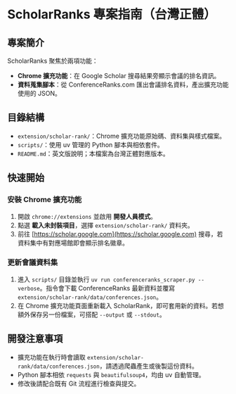 # ScholarRanks 專案指南（台灣正體）

## 專案簡介
ScholarRanks 聚焦於兩項功能：
- **Chrome 擴充功能**：在 Google Scholar 搜尋結果旁顯示會議的排名資訊。
- **資料蒐集腳本**：從 ConferenceRanks.com 匯出會議排名資料，產出擴充功能使用的 JSON。

## 目錄結構
- `extension/scholar-rank/`：Chrome 擴充功能原始碼、資料集與樣式檔案。
- `scripts/`：使用 uv 管理的 Python 腳本與相依套件。
- `README.md`：英文版說明；本檔案為台灣正體對應版本。

## 快速開始
### 安裝 Chrome 擴充功能
1. 開啟 `chrome://extensions` 並啟用 **開發人員模式**。
2. 點選 **載入未封裝項目**，選擇 `extension/scholar-rank/` 資料夾。
3. 前往 [https://scholar.google.com](https://scholar.google.com) 搜尋，若資料集中有對應場館即會顯示排名徽章。

### 更新會議資料集
1. 進入 `scripts/` 目錄並執行 `uv run conferenceranks_scraper.py --verbose`。指令會下載 ConferenceRanks 最新資料並覆寫 `extension/scholar-rank/data/conferences.json`。
2. 在 Chrome 擴充功能頁面重新載入 ScholarRank，即可套用新的資料。若想額外保存另一份檔案，可搭配 `--output` 或 `--stdout`。

## 開發注意事項
- 擴充功能在執行時會讀取 `extension/scholar-rank/data/conferences.json`，請透過爬蟲產生或後製這份資料。
- Python 腳本相依 `requests` 與 `beautifulsoup4`，均由 uv 自動管理。
- 修改後請配合既有 Git 流程進行檢查與提交。
